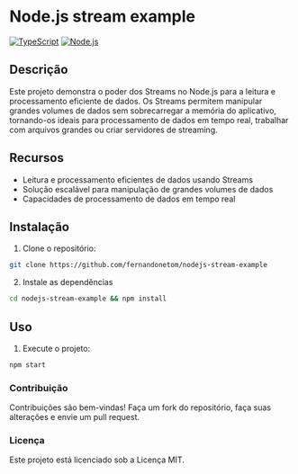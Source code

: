 # Node.js stream example

[![TypeScript](https://img.shields.io/badge/-TypeScript-blue?logo=typescript)](https://www.typescriptlang.org/)
[![Node.js](https://img.shields.io/badge/-Node.js-339933?logo=node.js)](https://nodejs.org/)

## Descrição

Este projeto demonstra o poder dos Streams no Node.js para a leitura e processamento eficiente de dados. Os Streams permitem manipular grandes volumes de dados sem sobrecarregar a memória do aplicativo, tornando-os ideais para processamento de dados em tempo real, trabalhar com arquivos grandes ou criar servidores de streaming.

## Recursos

- Leitura e processamento eficientes de dados usando Streams
- Solução escalável para manipulação de grandes volumes de dados
- Capacidades de processamento de dados em tempo real

## Instalação

1. Clone o repositório:

```bash
git clone https://github.com/fernandonetom/nodejs-stream-example
```

2. Instale as dependências

```bash
cd nodejs-stream-example && npm install
```

## Uso

1. Execute o projeto:

```bash
npm start
```

### Contribuição
Contribuições são bem-vindas! Faça um fork do repositório, faça suas alterações e envie um pull request.


### Licença
Este projeto está licenciado sob a Licença MIT.

